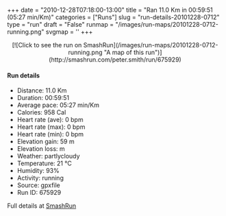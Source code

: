 +++
date = "2010-12-28T07:18:00-13:00"
title = "Ran 11.0 Km in 00:59:51 (05:27 min/Km)"
categories = ["Runs"]
slug = "run-details-20101228-0712"
type = "run"
draft = "False"
runmap = "/images/run-maps/20101228-0712-running.png"
svgmap = '<polyline points="93 11, 91 14, 91 16, 96 19, 97 22, 99 26, 95 31, 94 34, 99 40, 100 45, 97 53, 97 60, 100 65, 100 67, 97 72, 97 78, 93 88, 91 88, 84 86, 80 85, 62 81, 55 79, 42 77, 20 72, 8 59, 2 53, 1 51, 0 40, 1 34, 2 32, 23 30, 45 32, 53 32, 60 29, 66 24, 73 19, 79 14, 88 15, 91 13">'
+++



<!--more-->

<center>
[![Click to see the run on SmashRun](/images/run-maps/20101228-0712-running.png "A map of this run")](http://smashrun.com/peter.smith/run/675929)
</center>

#### Run details

* Distance: 11.0 Km
* Duration: 00:59:51
* Average pace: 05:27 min/Km
* Calories: 958 Cal
* Heart rate (ave): 0 bpm
* Heart rate (max): 0 bpm
* Heart rate (min): 0 bpm
* Elevation gain: 59 m
* Elevation loss:  m
* Weather: partlycloudy
* Temperature: 21 &deg;C
* Humidity: 93%
* Activity: running
* Source: gpxfile
* Run ID: 675929

Full details at [SmashRun](http://smashrun.com/peter.smith/run/675929)